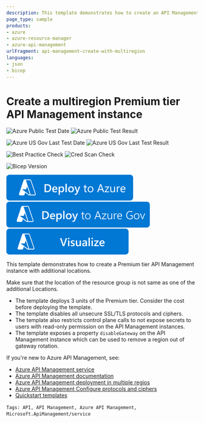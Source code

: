```yaml
---
description: This template demonstrates how to create an API Management instance with additional locations. The primary location is the same as location of the resource group. For additional locations, the template shows NorthCentralUs and East US2. The primary location should be different from additional locations.
page_type: sample
products:
- azure
- azure-resource-manager
- azure-api-management
urlFragment: api-management-create-with-multiregion
languages:
- json
- bicep
---
```

# Create a multiregion Premium tier API Management instance

![Azure Public Test Date](https://azurequickstartsservice.blob.core.windows.net/badges/quickstarts/microsoft.apimanagement/api-management-create-with-multiregion/PublicLastTestDate.svg)
![Azure Public Test Result](https://azurequickstartsservice.blob.core.windows.net/badges/quickstarts/microsoft.apimanagement/api-management-create-with-multiregion/PublicDeployment.svg)

![Azure US Gov Last Test Date](https://azurequickstartsservice.blob.core.windows.net/badges/quickstarts/microsoft.apimanagement/api-management-create-with-multiregion/FairfaxLastTestDate.svg)
![Azure US Gov Last Test Result](https://azurequickstartsservice.blob.core.windows.net/badges/quickstarts/microsoft.apimanagement/api-management-create-with-multiregion/FairfaxDeployment.svg)

![Best Practice Check](https://azurequickstartsservice.blob.core.windows.net/badges/quickstarts/microsoft.apimanagement/api-management-create-with-multiregion/BestPracticeResult.svg)
![Cred Scan Check](https://azurequickstartsservice.blob.core.windows.net/badges/quickstarts/microsoft.apimanagement/api-management-create-with-multiregion/CredScanResult.svg)

![Bicep Version](https://azurequickstartsservice.blob.core.windows.net/badges/quickstarts/microsoft.apimanagement/api-management-create-with-multiregion/BicepVersion.svg)

[![Deploy To Azure](https://raw.githubusercontent.com/Azure/azure-quickstart-templates/master/1-CONTRIBUTION-GUIDE/images/deploytoazure.svg?sanitize=true)](https://portal.azure.com/#create/Microsoft.Template/uri/https%3A%2F%2Fraw.githubusercontent.com%2FAzure%2Fazure-quickstart-templates%2Fmaster%2Fquickstarts%2Fmicrosoft.apimanagement%2Fapi-management-create-with-multiregion%2Fazuredeploy.json)
[![Deploy To Azure US Gov](https://raw.githubusercontent.com/Azure/azure-quickstart-templates/master/1-CONTRIBUTION-GUIDE/images/deploytoazuregov.svg?sanitize=true)](https://portal.azure.us/#create/Microsoft.Template/uri/https%3A%2F%2Fraw.githubusercontent.com%2FAzure%2Fazure-quickstart-templates%2Fmaster%2Fquickstarts%2Fmicrosoft.apimanagement%2Fapi-management-create-with-multiregion%2Fazuredeploy.json)
[![Visualize](https://raw.githubusercontent.com/Azure/azure-quickstart-templates/master/1-CONTRIBUTION-GUIDE/images/visualizebutton.svg?sanitize=true)](http://armviz.io/#/?load=https%3A%2F%2Fraw.githubusercontent.com%2FAzure%2Fazure-quickstart-templates%2Fmaster%2Fquickstarts%2Fmicrosoft.apimanagement%2Fapi-management-create-with-multiregion%2Fazuredeploy.json)

This template demonstrates how to create a Premium tier API Management instance with additional locations.

Make sure that the location of the resource group is not same as one of the additional Locations.
- The template deploys 3 units of the Premium tier. Consider the cost before deploying the template.
- The template disables all unsecure SSL/TLS protocols and ciphers.
- The template also restricts control plane calls to not expose secrets to users with read-only permission on the API Management instances.
- The template exposes a property `disableGateway` on the API Management instance which can be used to remove a region out of gateway rotation.

If you're new to Azure API Management, see:

- [Azure API Management service](https://azure.microsoft.com/services/api-management/)
- [Azure API Management documentation](https://docs.microsoft.com/azure/api-management/)
- [Azure API Management deployment in multiple regios](https://docs.microsoft.com/azure/api-management/api-management-howto-deploy-multi-region)
- [Azure API Management Configure protocols and ciphers](https://docs.microsoft.com/azure/api-management/api-management-howto-manage-protocols-ciphers)
- [Quickstart templates](https://azure.microsoft.com/resources/templates/?resourceType=Microsoft.Apimanagement)

`Tags: API, API Management, Azure API Management, Microsoft.ApiManagement/service`
